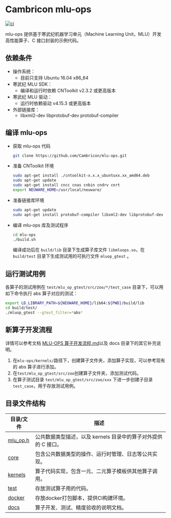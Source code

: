 # Cambricon mlu-ops

[![ci](https://github.com/Cambricon/mlu-ops/actions/workflows/ci.yaml/badge.svg)](https://github.com/Cambricon/mlu-ops/actions/workflows/ci.yaml)

mlu-ops 提供基于寒武纪机器学习单元（Machine Learning Unit，MLU）开发高性能算子、C 接口封装的示例代码。

## 依赖条件

- 操作系统：
  - 目前只支持 Ubuntu 16.04 x86_64
- 寒武纪 MLU SDK：
  - 编译和运行时依赖 CNToolkit v2.3.2 或更高版本
- 寒武纪 MLU 驱动：
  - 运行时依赖驱动 v4.15.3 或更高版本
- 外部链接库：
  - libxml2-dev libprotobuf-dev protobuf-compiler

## 编译 mlu-ops

- 获取 mlu-ops 代码

  ```sh
  git clone https://github.com/Cambricon/mlu-ops.git
  ```

- 准备 CNToolkit 环境

  ```sh
  sudo apt-get install ./cntoolkit-x.x.x_ubuntuxx.xx_amd64.deb
  sudo apt-get update
  sudo apt-get install cncc cnas cnbin cndrv cnrt
  export NEUWARE_HOME=/usr/local/neuware/
  ```

- 准备链接库环境

  ```sh
  sudo apt-get update
  sudo apt-get install protobuf-compiler libxml2-dev libprotobuf-dev
  ```

- 编译 mlu-ops 库及测试程序

  ```sh
  cd mlu-ops
  ./build.sh
  ```

  编译成功后在 `build/lib` 目录下生成算子库文件 `libmluops.so`，在 `build/test` 目录下生成测试用的可执行文件 `mluop_gtest` 。

## 运行测试用例

各算子的测试用例在 `test/mlu_op_gtest/src/zoo/*/test_case` 目录下，可以用如下命令执行 abs 算子对应的测试：

```bash
export LD_LIBRARY_PATH=${NEUWARE_HOME}/lib64:${PWD}/build/lib
cd build/test/
./mluop_gtest --gtest_filter=*abs*
```

## 新算子开发流程

详情可以参考文档 [MLU-OPS 算子开发流程.md](docs/MLU-OPS算子开发流程.md)以及 docs 目录下的其它补充说明。

1. 在`mlu-ops/kernels/`路径下，创建算子文件夹，添加算子实现，可以参考现有的 abs 算子进行添加。
2. 在`test/mlu_op_gtest/src/zoo`创建算子文件夹，添加测试代码。
3. 在算子测试目录 `test/mlu_op_gtest/src/zoo/xxx` 下进一步创建子目录`test_case`，用于存放测试用例。

## 目录文件结构

| 目录/文件            | 描述                                                           |
| -------------------- | -------------------------------------------------------------- |
| [mlu_op.h](mlu_op.h) | 公共数据类型描述，以及 kernels 目录中的算子对外提供的 C 接口。 |
| [core](core)         | 包含公共数据类型的操作、运行时管理、日志等公共实现。           |
| [kernels](kernels)   | 算子代码实现，包含一元、二元算子模板供其他算子调用。           |
| [test](test)         | 存放测试算子用的代码。                                         |
| [docker](docker)     | 存放docker打包脚本，提供CI构建环境。                           |
| [docs](docs)         | 算子开发、测试、精度验收的说明文档。                           |
